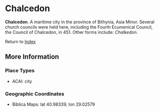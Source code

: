 # Chalcedon
**Chalcedon**. 
A maritime city in the province of Bithynia, Asia Minor. Several church councils were held here, including the Fourth Ecumenical Council, the Council of Chalcedon, in 451. 
Other forms include: 
*Chalkedon*. 








Return to [Index](00-Index.md)

## More Information

### Place Types

* ACAI: city



### Geographic Coordinates

* Biblica Maps: lat 40.98339; lon 29.02579





